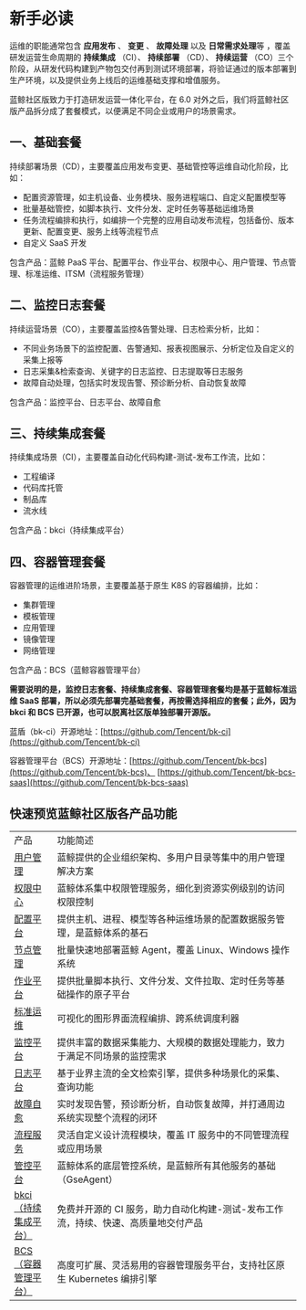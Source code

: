 # 新手必读

运维的职能通常包含 **应用发布** 、 **变更** 、 **故障处理** 以及 **日常需求处理**等 ，覆盖研发运营生命周期的 **持续集成** （CI）、 **持续部署** （CD）、 **持续运营** （CO）三个阶段，从研发代码构建到产物包交付再到测试环境部署，将验证通过的版本部署到生产环境，以及提供业务上线后的运维基础支撑和增值服务。

蓝鲸社区版致力于打造研发运营一体化平台，在 6.0 对外之后，我们将蓝鲸社区版产品拆分成了套餐模式，以便满足不同企业或用户的场景需求。

## 一、基础套餐

持续部署场景（CD），主要覆盖应用发布变更、基础管控等运维自动化阶段，比如：
- 配置资源管理，如主机设备、业务模块、服务进程端口、自定义配置模型等
- 批量基础管控，如脚本执行、文件分发、定时任务等基础运维场景
- 任务流程编排和执行，如编排一个完整的应用自动发布流程，包括备份、版本更新、配置变更、服务上线等流程节点
- 自定义 SaaS 开发

包含产品：蓝鲸 PaaS 平台、配置平台、作业平台、权限中心、用户管理、节点管理、标准运维、ITSM（流程服务管理）

## 二、监控日志套餐

持续运营场景（CO），主要覆盖监控&告警处理、日志检索分析，比如：
- 不同业务场景下的监控配置、告警通知、报表视图展示、分析定位及自定义的采集上报等
- 日志采集&检索查询、关键字的日志监控、日志提取等日志服务
- 故障自动处理，包括实时发现告警、预诊断分析、自动恢复故障

包含产品：监控平台、日志平台、故障自愈

## 三、持续集成套餐

持续集成场景（CI），主要覆盖自动化代码构建-测试-发布工作流，比如：

- 工程编译
- 代码库托管
- 制品库
- 流水线

包含产品：bkci（持续集成平台）

## 四、容器管理套餐

容器管理的运维进阶场景，主要覆盖基于原生 K8S 的容器编排，比如：

- 集群管理
- 模板管理
- 应用管理
- 镜像管理
- 网络管理

包含产品：BCS（蓝鲸容器管理平台）

**需要说明的是，监控日志套餐、持续集成套餐、容器管理套餐均是基于蓝鲸标准运维 SaaS 部署，所以必须先部署完基础套餐，再按需选择相应的套餐；此外，因为 bkci 和 BCS 已开源，也可以脱离社区版单独部署开源版。**

蓝盾（bk-ci）开源地址：[https://github.com/Tencent/bk-ci](https://github.com/Tencent/bk-ci)

容器管理平台（BCS）开源地址：[https://github.com/Tencent/bk-bcs](https://github.com/Tencent/bk-bcs)、 [https://github.com/Tencent/bk-bcs-saas](https://github.com/Tencent/bk-bcs-saas)

## 快速预览蓝鲸社区版各产品功能

<table><tbody>
<tr><td width="15%">产品</td><td width="85%">功能简述</td></tr>
<tr><td width="15%"><a href="https://bk.tencent.com/docs/markdown/用户管理/产品白皮书/产品简介/README.md">用户管理</a></td><td width="85%">蓝鲸提供的企业组织架构、多用户目录等集中的用户管理解决方案</td></tr>
<tr><td width="15%"><a href="https://bk.tencent.com/docs/markdown/权限中心/产品白皮书/产品简介/README.md">权限中心</a></td><td width="85%">蓝鲸体系集中权限管理服务，细化到资源实例级别的访问权限控制</td></tr>
<tr><td width="15%"><a href="https://bk.tencent.com/docs/markdown/配置平台/产品白皮书/产品简介/Overview.md">配置平台</a></td><td width="85%">提供主机、进程、模型等各种运维场景的配置数据服务管理，是蓝鲸体系的基石</td></tr>
<tr><td width="15%"><a href="https://bk.tencent.com/docs/markdown/节点管理/产品白皮书/Introduce/Overview.md">节点管理</a></td><td width="85%">批量快速地部署蓝鲸 Agent，覆盖 Linux、Windows 操作系统</td></tr>
<tr><td width="15%"><a href="https://bk.tencent.com/docs/markdown/作业平台/产品白皮书/Introduction/What-is-Job.md">作业平台</a></td><td width="85%">提供批量脚本执行、文件分发、文件拉取、定时任务等基础操作的原子平台</td></tr>
<tr><td width="15%"><a href="https://bk.tencent.com/docs/markdown/标准运维/产品白皮书/产品简介/README.md">标准运维</a></td><td width="85%">可视化的图形界面流程编排、跨系统调度利器</td></tr>
<tr><td width="15%"><a href="https://bk.tencent.com/docs/markdown/监控平台/产品白皮书/intro/README.md">监控平台</a></td><td width="85%">提供丰富的数据采集能力、大规模的数据处理能力，致力于满足不同场景的监控需求</td></tr>
<tr><td width="15%"><a href="https://bk.tencent.com/docs/markdown/日志平台/产品白皮书/intro/README.md">日志平台</a></td><td width="85%">基于业界主流的全文检索引擎，提供多种场景化的采集、查询功能</td></tr>
<tr><td width="15%"><a href="https://bk.tencent.com/docs/markdown/故障自愈/产品白皮书/Intro/README.md">故障自愈</a></td><td width="85%">实时发现告警，预诊断分析，自动恢复故障，并打通周边系统实现整个流程的闭环</td></tr>
<tr><td width="15%"><a href="https://bk.tencent.com/docs/markdown/流程服务/产品白皮书/产品简介/README.md">流程服务</a></td><td width="85%">灵活自定义设计流程模块，覆盖 IT 服务中的不同管理流程或应用场景</td></tr>
<tr><td width="15%"><a href="https://bk.tencent.com/docs/markdown/管控平台/产品白皮书/产品简介/README.md">管控平台</a></td><td width="85%">蓝鲸体系的底层管控系统，是蓝鲸所有其他服务的基础（GseAgent）</td></tr>
<tr><td width="15%"><a href="https://bk.tencent.com/docs/markdown/持续集成平台/产品白皮书/产品简介/README.md">bkci（持续集成平台）</a></td><td width="85%">免费并开源的 CI 服务，助力自动化构建-测试-发布工作流，持续、快速、高质量地交付产品</td></tr>
<tr><td width="15%"><a href="https://bk.tencent.com/docs/markdown/容器管理平台/产品白皮书/Introduction/README.md">BCS（容器管理平台）</a></td><td width="85%">高度可扩展、灵活易用的容器管理服务平台，支持社区原生 Kubernetes 编排引擎</td></tr>
</tbody></table>
